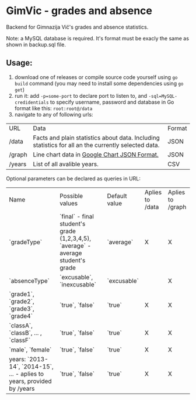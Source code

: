 GimVic - grades and absence
===========================
Backend for Gimnazija Vič's grades and absence statistics.

Note: a MySQL database is required. It's format must be exacly the same as shown in backup.sql file. 

Usage:
-------
1. download one of releases or compile source code yourself using `go build` command (you may need to install some dependencies using `go get`)
2. run it: add `-p=some-port` to declare port to listen to, and `-sql=MySQL-credidentials` to specify username, password and database in Go format like this: `root:root@/data` 
3. navigate to any of following urls:

<table>
  <tr>
    <td>URL</td>
    <td>Data</td>
    <td>Format</td>
  </tr>
  <tr>
    <td>/data</td>
    <td>Facts and plain statistics about data. Including statistics for all an the currently selected data.</td>
    <td>JSON</td>
  </tr>
  <tr>
    <td>/graph</td>
    <td>Line chart data in <a href="https://developers.google.com/chart/interactive/docs/reference#dataparam"> Google Chart JSON Format.</a></td>
    <td>JSON</td>
  </tr>
  <tr>
    <td>/years</td>
    <td>List of all avalible years.</td>
    <td>CSV</td>
  </tr>
</table>

Optional parameters can be declared as queries in URL:

<table>
  <tr>
    <td>Name</td>
    <td>Possible values</td>
    <td>Default value</td>
    <td>Aplies to /data</td>
    <td>Aplies to /graph</td>
  </tr>
  <tr>
    <td>`gradeType`</td>
    <td>`final` - final student's grade (1,2,3,4,5), `average` - average student's grade</td>
    <td>`average`</td>
    <td>X</td>
    <td>X</td>
  </tr>
  <tr>
    <td>`absenceType`</td>
    <td>`excusable`, `inexcusable`</td>
    <td>`excusable`</td>
    <td></td>
    <td>X</td>
  </tr>
  <tr>
    <td>`grade1`, `grade2`, `grade3`, `grade4`</td>
    <td>`true`, `false`</td>
    <td>`true`</td>
    <td>X</td>
    <td>X</td>
  </tr>
  <tr>
    <td>`classA`, `classB`, ... , `classF`</td>
    <td>`true`, `false`</td>
    <td>`true`</td>
    <td>X</td>
    <td>X</td>
  </tr>
  <tr>
    <td>`male`, `female`</td>
    <td>`true`, `false`</td>
    <td>`true`</td>
    <td>X</td>
    <td>X</td>
  </tr>
  <tr>
    <td>years: `2013-14`, `2014-15`, ... - aplies to years, provided by /years</td>
    <td>`true`, `false`</td>
    <td>`true`</td>
    <td>X</td>
    <td>X</td>
  </tr>
  
  
